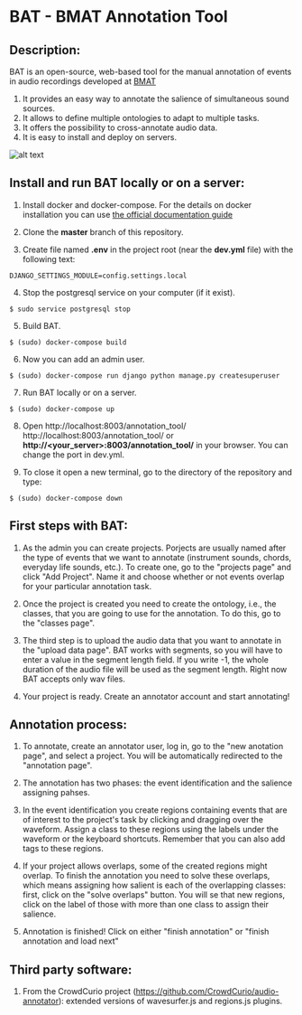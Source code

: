 BAT - BMAT Annotation Tool
==========

Description:
--------------

BAT is an open-source, web-based tool for the manual annotation of events in audio recordings developed at [BMAT](http://www.bmat.com)

1. It provides an easy way to annotate the salience of simultaneous sound sources.
2. It allows to define multiple ontologies to adapt to multiple tasks.
3. It offers the possibility to cross-annotate audio data. 
4. It is easy to install and deploy on servers.

![alt text](https://github.com/BlaiMelendezCatalan/BAT/blob/master/other/gif.gif "Annotation process")

Install and run BAT locally or on a server:
--------------

1. Install docker and docker-compose. For the details on docker installation you can use [the official documentation guide](https://docs.docker.com/engine/installation/linux/ubuntulinux/)


2. Clone the **master** branch of this repository.


3. Create file named **.env** in the project root (near the **dev.yml** file) with the following text:

`DJANGO_SETTINGS_MODULE=config.settings.local`

4. Stop the postgresql service on your computer (if it exist).

`$ sudo service postgresql stop`

5. Build BAT.

`$ (sudo) docker-compose build`
    
6. Now you can add an admin user.

`$ (sudo) docker-compose run django python manage.py createsuperuser`

7. Run BAT locally or on a server.

`$ (sudo) docker-compose up`

8. Open http://localhost:8003/annotation_tool/ http://localhost:8003/annotation_tool/ or **http://<your_server>:8003/annotation_tool/** in your browser. You can change the port in dev.yml.

9. To close it open a new terminal, go to the directory of the repository and type:

`$ (sudo) docker-compose down`

First steps with BAT:
--------------

1. As the admin you can create projects. Porjects are usually named after the type of events that we want to annotate (instrument sounds, chords, everyday life sounds, etc.). To create one, go to the "projects page" and click "Add Project". Name it and choose whether or not events overlap for your particular annotation task.

2. Once the project is created you need to create the ontology, i.e., the classes, that you are going to use for the annotation. To do this, go to the "classes page". 

3. The third step is to upload the audio data that you want to annotate in the "upload data page". BAT works with segments, so you will have to enter a value in the segment length field. If you write -1, the whole duration of the audio file will be used as the segment length. Right now BAT accepts only wav files. 

4. Your project is ready. Create an annotator account and start annotating!

Annotation process:
--------------

1. To annotate, create an annotator user, log in, go to the "new anotation page", and select a project. You will be automatically redirected to the "annotation page".

2. The annotation has two phases: the event identification and the salience assigning pahses.

3. In the event identification you create regions containing events that are of interest to the project's task by clicking and dragging over the waveform. Assign a class to these regions using the labels under the waveform or the keyboard shortcuts. Remember that you can also add tags to these regions.

4. If your project allows overlaps, some of the created regions might overlap. To finish the annotation you need to solve these overlaps, which means assigning how salient is each of the overlapping classes: first, click on the "solve overlaps" button. You will se that new regions, click on the label of those with more than one class to assign their salience.

5. Annotation is finished! Click on either "finish annotation" or "finish annotation and load next"

Third party software:
--------------

1. From the CrowdCurio project (https://github.com/CrowdCurio/audio-annotator): extended versions of wavesurfer.js and regions.js plugins.
